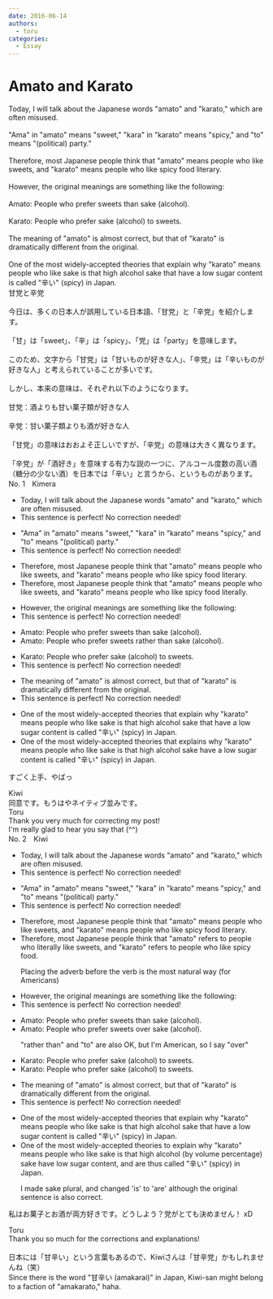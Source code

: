 ```yaml
---
date: 2016-06-14
authors:
  - toru
categories:
  - Essay
---
```


<h1 id="subject_show">Amato and Karato</h1>
<div class="date" hidden>Jun 14, 2016 10:49</div>
<div id="post"><div id="body_show_ori">
Today, I will talk about the Japanese words "amato" and "karato," which are often misused.<br/><br/>"Ama" in "amato" means "sweet," "kara" in "karato" means "spicy," and "to" means "(political) party."<br/><br/>Therefore, most Japanese people think that "amato" means people who like sweets, and "karato" means people who like spicy food literary.<br/><br/>However, the original meanings are something like the following:<br/><br/>Amato: People who prefer sweets than sake (alcohol).<br/><br/>Karato: People who prefer sake (alcohol) to sweets.<br/><br/>The meaning of "amato" is almost correct, but that of "karato" is dramatically different from the original.<br/><br/>One of the most widely-accepted theories that explain why "karato" means people who like sake is that high alcohol sake that have a low sugar content is called "辛い" (spicy) in Japan.
</div></div>

<!-- more -->

<div id="post_ja"><div id="body_show_mo">
甘党と辛党<br/><br/>今日は、多くの日本人が誤用している日本語、「甘党」と「辛党」を紹介します。<br/><br/>「甘」は「sweet」、「辛」は「spicy」、「党」は「party」を意味します。<br/><br/>このため、文字から「甘党」は「甘いものが好きな人」、「辛党」は「辛いものが好きな人」と考えられていることが多いです。<br/><br/>しかし、本来の意味は、それぞれ以下のようになります。<br/><br/>甘党：酒よりも甘い菓子類が好きな人<br/><br/>辛党：甘い菓子類よりも酒が好きな人<br/><br/>「甘党」の意味はおおよそ正しいですが、「辛党」の意味は大きく異なります。<br/><br/>「辛党」が「酒好き」を意味する有力な説の一つに、アルコール度数の高い酒（糖分の少ない酒）を日本では「辛い」と言うから、というものがあります。
</div></div>
<div id="block"><div class="first_name"> No. 1　<span class="just_name">Kimera</span></div><div id="block2">
<ul class="correction_field">
<li class="incorrect">Today, I will talk about the Japanese words "amato" and "karato," which are often misused.</li>
<li class="corrected perfect">This sentence is perfect! No correction needed!</li>
</ul>
<ul class="correction_field">
<li class="incorrect">"Ama" in "amato" means "sweet," "kara" in "karato" means "spicy," and "to" means "(political) party."</li>
<li class="corrected perfect">This sentence is perfect! No correction needed!</li>
</ul>
<ul class="correction_field">
<li class="incorrect">Therefore, most Japanese people think that "amato" means people who like sweets, and "karato" means people who like spicy food literary.</li>
<li class="corrected correct">
Therefore, most Japanese people think that "amato" means people who like sweets, and "karato" means people who like spicy food literally.
</li>
</ul>
<ul class="correction_field">
<li class="incorrect">However, the original meanings are something like the following:</li>
<li class="corrected perfect">This sentence is perfect! No correction needed!</li>
</ul>
<ul class="correction_field">
<li class="incorrect">Amato: People who prefer sweets than sake (alcohol).</li>
<li class="corrected correct">
Amato: People who prefer sweets rather than sake (alcohol).
</li>
</ul>
<ul class="correction_field">
<li class="incorrect">Karato: People who prefer sake (alcohol) to sweets.</li>
<li class="corrected perfect">This sentence is perfect! No correction needed!</li>
</ul>
<ul class="correction_field">
<li class="incorrect">The meaning of "amato" is almost correct, but that of "karato" is dramatically different from the original.</li>
<li class="corrected perfect">This sentence is perfect! No correction needed!</li>
</ul>
<ul class="correction_field">
<li class="incorrect">One of the most widely-accepted theories that explain why "karato" means people who like sake is that high alcohol sake that have a low sugar content is called "辛い" (spicy) in Japan.</li>
<li class="corrected correct">
One of the most widely-accepted theories that explains why "karato" means people who like sake is that high alcohol sake have a low sugar content is called "辛い" (spicy) in Japan.
</li>
</ul>
<p class="comment_small">
 すごく上手、やばっ
</p>

</div><div class="name"><span class="just_name">Kiwi</span><br>
同意です。もうはやネイティブ並みです。
</div>
<div class="name"><span class="just_name">Toru</span><br>
Thank you very much for correcting my post!<br/>I'm really glad to hear you say that (^^)
</div>
</div>
<div id="block"><div class="first_name"> No. 2　<span class="just_name">Kiwi</span></div><div id="block2">
<ul class="correction_field">
<li class="incorrect">Today, I will talk about the Japanese words "amato" and "karato," which are often misused.</li>
<li class="corrected perfect">This sentence is perfect! No correction needed!</li>
</ul>
<ul class="correction_field">
<li class="incorrect">"Ama" in "amato" means "sweet," "kara" in "karato" means "spicy," and "to" means "(political) party."</li>
<li class="corrected perfect">This sentence is perfect! No correction needed!</li>
</ul>
<ul class="correction_field">
<li class="incorrect">Therefore, most Japanese people think that "amato" means people who like sweets, and "karato" means people who like spicy food literary.</li>
<li class="corrected correct">
Therefore, most Japanese people think that "amato" <span class="f_blue">refers to</span> people who <span class="f_blue">literally</span> like sweets, and "karato"<span class="f_blue"> refers to</span> people who like spicy food.
<p class="correction_comment">Placing the adverb before the verb is the most natural way (for Americans)</p>
</li>
</ul>
<ul class="correction_field">
<li class="incorrect">However, the original meanings are something like the following:</li>
<li class="corrected perfect">This sentence is perfect! No correction needed!</li>
</ul>
<ul class="correction_field">
<li class="incorrect">Amato: People who prefer sweets than sake (alcohol).</li>
<li class="corrected correct">
Amato: People who prefer sweets<span class="f_blue"> over</span> sake (alcohol).
<p class="correction_comment">"rather than" and "to" are also OK, but I'm American, so I say "over"</p>
</li>
</ul>
<ul class="correction_field">
<li class="incorrect">Karato: People who prefer sake (alcohol) to sweets.</li>
<li class="corrected correct">
Karato: People who prefer sake (alcohol) to sweets.
</li>
</ul>
<ul class="correction_field">
<li class="incorrect">The meaning of "amato" is almost correct, but that of "karato" is dramatically different from the original.</li>
<li class="corrected perfect">This sentence is perfect! No correction needed!</li>
</ul>
<ul class="correction_field">
<li class="incorrect">One of the most widely-accepted theories that explain why "karato" means people who like sake is that high alcohol sake that have a low sugar content is called "辛い" (spicy) in Japan.</li>
<li class="corrected correct">
One of the most widely-accepted theories <span class="f_blue">to </span>explain why "karato" means people who like sake is that high alcohol (by volume percentage) <span class="f_blue">sake</span> have low sugar content, and <span class="f_blue">are</span> thus called "辛い" (spicy) in Japan.
<p class="correction_comment">I made sake plural, and changed 'is' to 'are' although the original sentence is also correct.</p>
</li>
</ul>
<p class="comment_small">
 私はお菓子とお酒が両方好きです。どうしよう？党がとても決めません！ xD
</p>

</div><div class="name"><span class="just_name">Toru</span><br>
Thank you so much for the corrections and explanations!<br/><br/>日本には「甘辛い」という言葉もあるので、Kiwiさんは「甘辛党」かもしれませんね（笑）<br/>Since there is the word "甘辛い (amakarai)" in Japan, Kiwi-san might belong to a faction of "amakarato," haha. 
</div>
</div>
